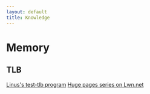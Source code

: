 ```yaml
---
layout: default
title: Knowledge
---
```

# Memory
## TLB
[Linus's test-tlb program](https://github.com/torvalds/test-tlb)
[Huge pages series on Lwn.net](https://lwn.net/Articles/374424/)

